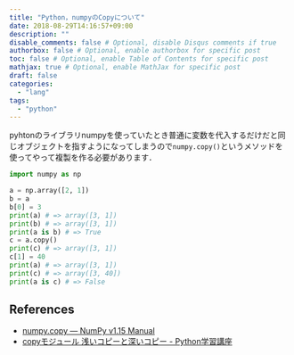 ```yaml
---
title: "Python，numpyのCopyについて"
date: 2018-08-29T14:16:57+09:00
description: ""
disable_comments: false # Optional, disable Disqus comments if true
authorbox: false # Optional, enable authorbox for specific post
toc: false # Optional, enable Table of Contents for specific post
mathjax: true # Optional, enable MathJax for specific post
draft: false
categories:
  - "lang"
tags:
  - "python"
---
```


pyhtonのライブラリnumpyを使っていたとき普通に変数を代入するだけだと同じオブジェクトを指すようになってしまうので`numpy.copy()`というメソッドを使ってやって複製を作る必要があります．
```Python
import numpy as np

a = np.array([2, 1])
b = a
b[0] = 3
print(a) # => array([3, 1])
print(b) # => array([3, 1])
print(a is b) # => True
c = a.copy()
print(c) # => array([3, 1])
c[1] = 40
print(a) # => array([3, 1])
print(c) # => array([3, 40])
print(a is c) # => False
```

## References
- [numpy.copy — NumPy v1.15 Manual](https://docs.scipy.org/doc/numpy/reference/generated/numpy.copy.html)
- [copyモジュール 浅いコピーと深いコピー - Python学習講座](https://www.python.ambitious-engineer.com/archives/661)
